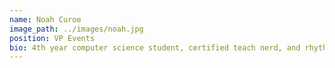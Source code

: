 ```yaml
---
name: Noah Curoe
image_path: ../images/noah.jpg
position: VP Events
bio: 4th year computer science student, certified teach nerd, and rhythm game enjoyer.
---
```


